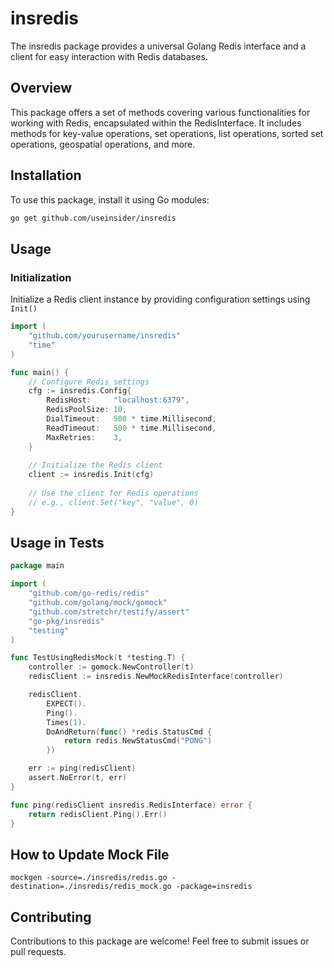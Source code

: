 # insredis
The insredis package provides a universal Golang Redis interface and a client for easy interaction with Redis databases.

## Overview
This package offers a set of methods covering various functionalities for working with Redis, encapsulated within the RedisInterface. It includes methods for key-value operations, set operations, list operations, sorted set operations, geospatial operations, and more.

## Installation
To use this package, install it using Go modules:

```bash
go get github.com/useinsider/insredis
```

## Usage
### Initialization
Initialize a Redis client instance by providing configuration settings using `Init()`
```go
import (
    "github.com/yourusername/insredis"
    "time"
)

func main() {
    // Configure Redis settings
    cfg := insredis.Config{
        RedisHost:     "localhost:6379",
        RedisPoolSize: 10,
        DialTimeout:   500 * time.Millisecond,
        ReadTimeout:   500 * time.Millisecond,
        MaxRetries:    3,
    }
    
    // Initialize the Redis client
    client := insredis.Init(cfg)
    
    // Use the client for Redis operations
    // e.g., client.Set("key", "value", 0)
}

````

## Usage in Tests

```go
package main

import (
	"github.com/go-redis/redis"
	"github.com/golang/mock/gomock"
	"github.com/stretchr/testify/assert"
	"go-pkg/insredis"
	"testing"
)

func TestUsingRedisMock(t *testing.T) {
	controller := gomock.NewController(t)
	redisClient := insredis.NewMockRedisInterface(controller)

	redisClient.
		EXPECT().
		Ping().
		Times(1).
		DoAndReturn(func() *redis.StatusCmd {
			return redis.NewStatusCmd("PONG")
		})

	err := ping(redisClient)
	assert.NoError(t, err)
}

func ping(redisClient insredis.RedisInterface) error {
	return redisClient.Ping().Err()
}
```

## How to Update Mock File
```
mockgen -source=./insredis/redis.go -destination=./insredis/redis_mock.go -package=insredis
```

## Contributing
Contributions to this package are welcome! Feel free to submit issues or pull requests.

